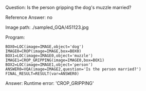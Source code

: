 Question: Is the person gripping the dog's muzzle married?

Reference Answer: no

Image path: ./sampled_GQA/451123.jpg

Program:

```
BOX0=LOC(image=IMAGE,object='dog')
IMAGE0=CROP(image=IMAGE,box=BOX0)
BOX1=LOC(image=IMAGE0,object='muzzle')
IMAGE1=CROP_GRIPPING(image=IMAGE0,box=BOX1)
BOX2=LOC(image=IMAGE1,object='person')
ANSWER0=VQA(image=IMAGE2,question='Is the person married?')
FINAL_RESULT=RESULT(var=ANSWER0)
```
Answer: Runtime error: 'CROP_GRIPPING'

